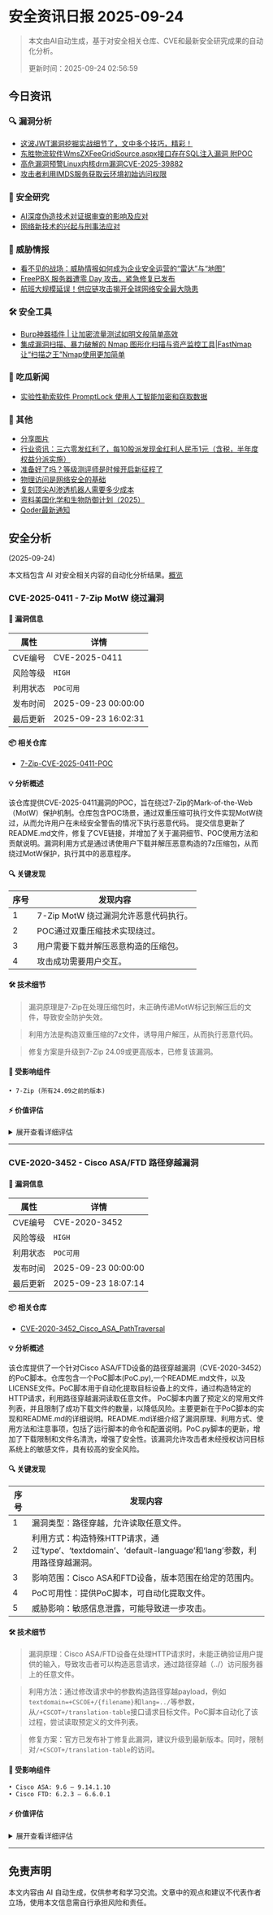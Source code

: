 
# 安全资讯日报 2025-09-24

> 本文由AI自动生成，基于对安全相关仓库、CVE和最新安全研究成果的自动化分析。
> 
> 更新时间：2025-09-24 02:56:59

<!-- more -->

## 今日资讯

### 🔍 漏洞分析

* [这波JWT漏洞挖掘实战细节了，文中多个技巧，精彩！](https://mp.weixin.qq.com/s?__biz=MzkxMjg3NzU0Mg==&mid=2247486403&idx=1&sn=66568dcdec1b7c123b1f5678fe7535a1)
* [东胜物流软件WmsZXFeeGridSource.aspx接口存在SQL注⼊漏洞 附POC](https://mp.weixin.qq.com/s?__biz=MzIxMjEzMDkyMA==&mid=2247489244&idx=1&sn=58c72eb6f0a3b38d32aa56fcaa623d6b)
* [高危漏洞预警Linux内核drm漏洞CVE-2025-39882](https://mp.weixin.qq.com/s?__biz=MzI3NzMzNzE5Ng==&mid=2247490778&idx=1&sn=c36960ec70fe0af0595598672eee58eb)
* [攻击者利用IMDS服务获取云环境初始访问权限](https://mp.weixin.qq.com/s?__biz=MzU2NDY2OTU4Nw==&mid=2247523979&idx=1&sn=6b01b9034fa0245e83b37ea38d7de324)

### 🔬 安全研究

* [AI深度伪造技术对证据审查的影响及应对](https://mp.weixin.qq.com/s?__biz=MzAwNDcwMDgzMA==&mid=2651048626&idx=1&sn=015d3c8a67ac692305125bdcc667e5e2)
* [网络新技术的兴起与刑事法应对](https://mp.weixin.qq.com/s?__biz=MzAwNDcwMDgzMA==&mid=2651048626&idx=2&sn=41b5eafa69fbcdf3ab7f34f904b8e722)

### 🎯 威胁情报

* [看不见的战场：威胁情报如何成为企业安全运营的“雷达”与“地图”](https://mp.weixin.qq.com/s?__biz=Mzg3NTUzOTg3NA==&mid=2247516426&idx=1&sn=7203d7f7cd07ff1f60844a1198f79aa5)
* [FreePBX 服务器遭零 Day 攻击，紧急修复已发布](https://mp.weixin.qq.com/s?__biz=Mzg3ODY0NTczMA==&mid=2247493554&idx=1&sn=2f0c7763def001a6eb27991a9ca23769)
* [航班大规模延误！供应链攻击揭开全球网络安全最大隐患](https://mp.weixin.qq.com/s?__biz=MzI3NzM5NDA0NA==&mid=2247492029&idx=1&sn=4911661114ebf42a444544cbfdf31006)

### 🛠️ 安全工具

* [Burp神器插件 | 让加密流量测试如明文般简单高效](https://mp.weixin.qq.com/s?__biz=MzkwNjczOTQwOA==&mid=2247495934&idx=1&sn=576308d9e36b3b03db7c805dd27b9798)
* [集成漏洞扫描、暴力破解的 Nmap 图形化扫描与资产监控工具|FastNmap让“扫描之王”Nmap使用更加简单](https://mp.weixin.qq.com/s?__biz=Mzg3ODE2MjkxMQ==&mid=2247494987&idx=1&sn=63d3bb58c36f3b1a96710b6097bd7c34)

### 🍉 吃瓜新闻

* [实验性勒索软件 PromptLock 使用人工智能加密和窃取数据](https://mp.weixin.qq.com/s?__biz=Mzg3ODY0NTczMA==&mid=2247493555&idx=1&sn=7b42c5b68e090f6956e1cf14daea6c71)

### 📌 其他

* [分享图片](https://mp.weixin.qq.com/s?__biz=MzI3Njc1MjcxMg==&mid=2247496442&idx=1&sn=bb8ef7ff4837933b673f0d31c646102d)
* [行业资讯：三六零发红利了，每10股派发现金红利人民币1元（含税，半年度权益分派实施）](https://mp.weixin.qq.com/s?__biz=MzUzNjkxODE5MA==&mid=2247493984&idx=1&sn=5e1ead4a441ac72d7454a0d96df1e538)
* [准备好了吗？等级测评师是时候开启新征程了](https://mp.weixin.qq.com/s?__biz=MzA5MzU5MzQzMA==&mid=2652118543&idx=1&sn=9d8cf5cb9d9dbb92f5fd202614f742b7)
* [物理访问是网络安全的基础](https://mp.weixin.qq.com/s?__biz=MzA5MzU5MzQzMA==&mid=2652118543&idx=2&sn=1b0ea7c1a875f661110214ee9a63d804)
* [复刻顶尖AI渗透机器人需要多少成本](https://mp.weixin.qq.com/s?__biz=Mzg3MTY4NjUyOQ==&mid=2247485688&idx=1&sn=851d1b39b93201839de247e7f57f27fd)
* [资料美国化学和生物防御计划（2025）](https://mp.weixin.qq.com/s?__biz=MzI2MTE0NTE3Mw==&mid=2651152151&idx=1&sn=3e10e05327cc7e2da9f217efffe6ca6e)
* [Qoder最新通知](https://mp.weixin.qq.com/s?__biz=MzYyNTIwNTcyOA==&mid=2247483706&idx=1&sn=f86975f163e5ce30707b6e9c552740e6)

## 安全分析
(2025-09-24)

本文档包含 AI 对安全相关内容的自动化分析结果。[概览](https://blog.897010.xyz/c/today)


### CVE-2025-0411 - 7-Zip MotW 绕过漏洞

#### 📌 漏洞信息

| 属性 | 详情 |
|------|------|
| CVE编号 | CVE-2025-0411 |
| 风险等级 | `HIGH` |
| 利用状态 | `POC可用` |
| 发布时间 | 2025-09-23 00:00:00 |
| 最后更新 | 2025-09-23 16:02:31 |

#### 📦 相关仓库

- [7-Zip-CVE-2025-0411-POC](https://github.com/dpextreme/7-Zip-CVE-2025-0411-POC)

#### 💡 分析概述

该仓库提供CVE-2025-0411漏洞的POC，旨在绕过7-Zip的Mark-of-the-Web（MotW）保护机制。仓库包含POC场景，通过双重压缩可执行文件实现MotW绕过，从而允许用户在未经安全警告的情况下执行恶意代码。 提交信息更新了README.md文件，修复了CVE链接，并增加了关于漏洞细节、POC使用方法和贡献说明。漏洞利用方式是通过诱使用户下载并解压恶意构造的7z压缩包，从而绕过MotW保护，执行其中的恶意程序。

#### 🔍 关键发现

| 序号 | 发现内容 |
|------|----------|
| 1 | 7-Zip MotW 绕过漏洞允许恶意代码执行。 |
| 2 | POC通过双重压缩技术实现绕过。 |
| 3 | 用户需要下载并解压恶意构造的压缩包。 |
| 4 | 攻击成功需要用户交互。 |

#### 🛠️ 技术细节

> 漏洞原理是7-Zip在处理压缩包时，未正确传递MotW标记到解压后的文件，导致安全防护失效。

> 利用方法是构造双重压缩的7z文件，诱导用户解压，从而执行恶意代码。

> 修复方案是升级到7-Zip 24.09或更高版本，已修复该漏洞。


#### 🎯 受影响组件

```
• 7-Zip (所有24.09之前的版本)
```

#### ⚡ 价值评估

<details>
<summary>展开查看详细评估</summary>

该漏洞影响广泛使用的7-Zip软件，利用难度较低，危害程度高，可导致任意代码执行。 虽然需要用户交互，但结合钓鱼等手段，威胁较大。
</details>

---

### CVE-2020-3452 - Cisco ASA/FTD 路径穿越漏洞

#### 📌 漏洞信息

| 属性 | 详情 |
|------|------|
| CVE编号 | CVE-2020-3452 |
| 风险等级 | `HIGH` |
| 利用状态 | `POC可用` |
| 发布时间 | 2025-09-23 00:00:00 |
| 最后更新 | 2025-09-23 18:07:14 |

#### 📦 相关仓库

- [CVE-2020-3452_Cisco_ASA_PathTraversal](https://github.com/abrewer251/CVE-2020-3452_Cisco_ASA_PathTraversal)

#### 💡 分析概述

该仓库提供了一个针对Cisco ASA/FTD设备的路径穿越漏洞（CVE-2020-3452）的PoC脚本。仓库包含一个PoC脚本(PoC.py),一个README.md文件，以及LICENSE文件。PoC脚本用于自动化提取目标设备上的文件，通过构造特定的HTTP请求，利用路径穿越漏洞读取任意文件。 PoC脚本内置了预定义的常用文件列表，并且限制了成功下载文件的数量，以降低风险。主要更新在于PoC脚本的实现和README.md的详细说明。README.md详细介绍了漏洞原理、利用方式、使用方法和注意事项，包括了运行脚本的命令和配置说明。PoC.py脚本的更新，增加了下载限制和文件名清洗，增强了安全性。该漏洞允许攻击者未经授权访问目标系统上的敏感文件，具有较高的安全风险。

#### 🔍 关键发现

| 序号 | 发现内容 |
|------|----------|
| 1 | 漏洞类型：路径穿越，允许读取任意文件。 |
| 2 | 利用方式：构造特殊HTTP请求，通过‘type’、‘textdomain’、‘default-language’和‘lang’参数，利用路径穿越漏洞。 |
| 3 | 影响范围：Cisco ASA和FTD设备，版本范围在给定的范围内。 |
| 4 | PoC可用性：提供PoC脚本，可自动化提取文件。 |
| 5 | 威胁影响：敏感信息泄露，可能导致进一步攻击。 |

#### 🛠️ 技术细节

> 漏洞原理：Cisco ASA/FTD设备在处理HTTP请求时，未能正确验证用户提供的输入，导致攻击者可以构造恶意请求，通过路径穿越（../）访问服务器上的任意文件。

> 利用方法：通过修改请求中的参数构造路径穿越payload，例如`textdomain=+CSCOE+/{filename}`和`lang=../`等参数，从`/+CSCOT+/translation-table`接口请求目标文件。PoC脚本自动化了该过程，尝试读取预定义的文件列表。

> 修复方案：官方已发布补丁修复此漏洞，建议升级到最新版本。同时，限制对`/+CSCOT+/translation-table`的访问。


#### 🎯 受影响组件

```
• Cisco ASA: 9.6 – 9.14.1.10
• Cisco FTD: 6.2.3 – 6.6.0.1
```

#### ⚡ 价值评估

<details>
<summary>展开查看详细评估</summary>

该漏洞影响广泛，涉及Cisco ASA/FTD设备，利用难度较低，PoC脚本已公开，危害程度高，可能导致敏感信息泄露。虽然是公开漏洞，但如果未及时修复，仍可能被恶意利用，因此具有较高的实战威胁价值。
</details>

---


## 免责声明
本文内容由 AI 自动生成，仅供参考和学习交流。文章中的观点和建议不代表作者立场，使用本文信息需自行承担风险和责任。
